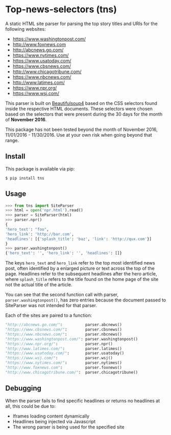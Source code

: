 # Top-news-selectors (tns)

A static HTML site parser for parsing the top story titles and URIs for the following websites:

- https://www.washingtonpost.com/
- http://www.foxnews.com
- http://abcnews.go.com/
- https://www.nytimes.com/
- https://www.usatoday.com/
- https://www.cbsnews.com/
- http://www.chicagotribune.com/
- https://www.nbcnews.com/
- http://www.latimes.com/
- https://www.npr.org/
- https://www.wsj.com/

This parser is built on [Beautifulsoup4](https://www.crummy.com/software/BeautifulSoup/bs4/doc/) based on the CSS selectors found inside the respective HTML documents.
These selectors were chosen based on the selectors that were present during the 30 days for the month of **November 2016**.

This package has not been tested beyond the month of November 2016, 11/01/2016 - 11/30/2016.
Use at your own risk when going beyond that range.

## Install

This package is available via pip:

```
$ pip install tns
```

## Usage

```python
>>> from tns import SiteParser
>>> html = open('npr.html').read()
>>> parser = SiteParser(html)
>>> parser.npr()
{
'hero_text': "foo",
'hero_link': 'http://bar.com',
'headlines': [{'splash_title': 'baz', 'link': 'http://qux.com'}]
}
>>> parser.washingtonpost()
{'hero_text': '', 'hero_link': '', 'headlines': []}
```

The keys `hero_text` and `hero_link` refer to the top most identified news post, often identified by a enlarged picture or text across the top of the page.
Headlines refer to the subsequent headlines after the hero article, where `splash_title` refers to the title found on the home page of the site not the actual title of the article.

You can see that the second function call with parser, `parser.washingtonpost()`, has zero entries because the document passed to SiteParser was not intended for that parser.

Each of the sites are paired to a function:

```python
"http://abcnews.go.com/":          parser.abcnews()
"https://www.cbsnews.com/":        parser.cbsnews()
"https://www.nbcnews.com/":        parser.nbcnews()
"https://www.washingtonpost.com/": parser.washingtonpost()
"https://www.npr.org/":            parser.npr()
"http://www.latimes.com/":         parser.latimes()
"https://www.usatoday.com/":       parser.usatoday()
"https://www.wsj.com/":            parser.wsj()
"https://www.nytimes.com/":        parser.nytimes()
"http://www.foxnews.com":          parser.foxnews()
"http://www.chicagotribune.com/":  parser.chicagotribune()
```

## Debugging

When the parser fails to find specific headlines or returns no headlines at all, this could be due to:

- Iframes loading content dynamically
- Headlines being injected via Javascript
- The wrong parser is being used for the specified site
